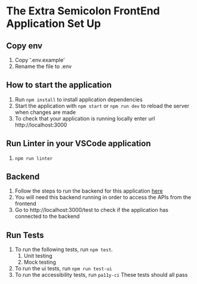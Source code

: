 # The Extra Semicolon FrontEnd Application Set Up

## Copy env
1. Copy '.env.example' 
2. Rename the file to .env

## How to start the application
1. Run `npm install` to install application dependencies
2. Start the application with `npm start` or `npm run dev` to reload the server when changes are made
3. To check that your application is running locally enter url http://localhost:3000

## Run Linter in your VSCode application
1. `npm run linter`

## Backend
1. Follow the steps to run the backend for this application <a href="https://github.com/sdagn1/TheExtraSemicolon_BackEnd" target="_blank">here</a>
2. You will need this backend running in order to access the APIs from the frontend
4. Go to http://localhost:3000/test to check if the application has connected to the backend


<!-- ## Run the frontend application in Docker [THIS HAS NOT BEEN RESOLVED YET - DO NOT RUN]
1. Run the follow commands to run the docker for the front end
`docker build --build-arg https://5tmqdqfjni.eu-west-1.awsapprunner.com -t 5tmqdqfjni.eu-west-1.awsapprunner.com/employee_demo:the_extra_semicolon_fe .`
`docker run -p 3000:3000 5tmqdqfjni.eu-west-1.awsapprunner.com/employee_demo:the_extra_semicolon_fe`
2. The commands above will the build the application and then run it. Check the application here: <a href="https://5tmqdqfjni.eu-west-1.awsapprunner.com" target="_blank">here</a> -->

## Run Tests
1. To run the following tests, run `npm test`.
    1. Unit testing
    2. Mock testing
2. To run the ui tests, run `npm run test-ui`
3. To run the accessibility tests, run `pa11y-ci`
These tests should all pass
